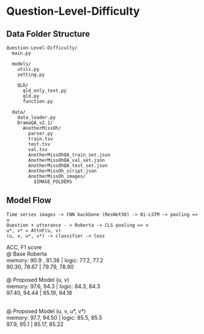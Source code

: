 # Question-Level-Difficulty

## Data Folder Structure
```
Question-Level-Difficulty/
  main.py
  
  models/
    utils.py
    setting.py
    
    QLD/
      qld_only_text.py
      qld.py
      function.py
      
  data/
    data_loader.py
    DramaQA_v2.1/
      AnotherMissOh/
        parser.py
        train.tsv
        test.tsv
        val.tsv
        AnotherMissOhQA_train_set.json
        AnotherMissOhQA_val_set.json
        AnotherMissOhQA_test_set.json
        AnotherMissOh_script.json
        AnotherMissOh_images/
          $IMAGE_FOLDERS
```
## Model Flow

```
Time series images -> CNN backbone (ResNet50) -> Bi-LSTM -> pooling => u
Question + utterance - > Roberta -> CLS pooling => v 
u*, v* = AttnF(u, v)
(u, v, u*, v*) -> classifier -> loss
```
ACC, F1 score <br>
@ Base Roberta <br>
memory: 90.9 , 81.36 | logic: 77.2, 77.2 <br>
90.30, 78.67 | 79.79, 78.90 <br><br>
@ Proposed Model (u, v)<br>
memory: 97.6, 94.3 | logic: 84.3, 84.3 <br>
97.40, 94.44 | 85.19, 84.18 <br><br>


@ Proposed Model (u, v, u*, v*) <br>
memory: 97.7, 94.50 | logic: 85.5, 85.5 <br>
97.9, 95.1 | 85.17, 85.22
